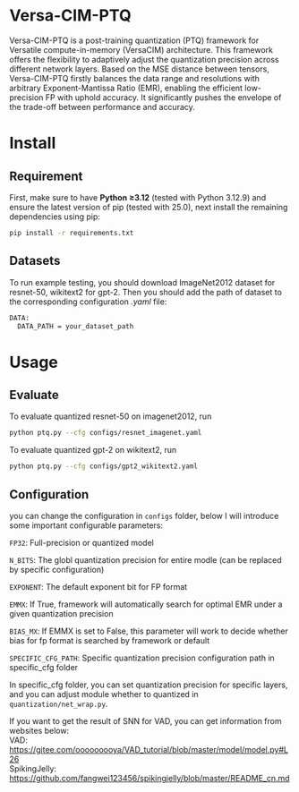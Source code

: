  # Versa-CIM-PTQ
Versa-CIM-PTQ is a post-training quantization (PTQ) framework for Versatile compute-in-memory (VersaCIM) architecture. This framework offers the flexibility to adaptively adjust the quantization precision across different network layers. Based on the MSE distance between tensors, Versa-CIM-PTQ firstly balances the data range and resolutions with arbitrary Exponent-Mantissa Ratio (EMR), enabling the efficient low-precision FP with uphold accuracy. It significantly pushes the envelope of the trade-off between performance and accuracy.
# Install
## Requirement
First, make sure to have **Python ≥3.12** (tested with Python 3.12.9) and ensure the latest version of pip (tested with 25.0), next install the remaining dependencies using pip:
```bash
pip install -r requirements.txt
```
## Datasets
To run example testing, you should download ImageNet2012 dataset for resnet-50, wikitext2 for gpt-2.
Then you should add the path of dataset to the corresponding configuration *.yaml* file:
 ```bash
DATA:
   DATA_PATH = your_dataset_path
```
# Usage
## Evaluate
To evaluate quantized resnet-50 on imagenet2012, run
```bash
python ptq.py --cfg configs/resnet_imagenet.yaml
```
To evaluate quantized gpt-2 on wikitext2, run
```bash
python ptq.py --cfg configs/gpt2_wikitext2.yaml
```
## Configuration
you can change the configuration in `configs` folder, below I will introduce some important configurable parameters:

`FP32`: Full-precision or quantized model

`N_BITS`: The globl quantization precision for entire modle (can be replaced by specific configuration)

`EXPONENT`: The default exponent bit for FP format

`EMMX`: If True, framework will automatically search for optimal EMR under a given quantization precision

`BIAS_MX`: If EMMX is set to False, this parameter will work to decide whether bias for fp format is searched by framework or default

`SPECIFIC_CFG_PATH`: Specific quantization precision configuration path in specific_cfg folder


In specific_cfg folder, you can set quantization precision for specific layers, and you can adjust module whether to quantized in `quantization/net_wrap.py`.


If you want to get the result of SNN for VAD, you can get information from websites below:<br>
VAD: https://gitee.com/ooooooooya/VAD_tutorial/blob/master/model/model.py#L26<br>
SpikingJelly: https://github.com/fangwei123456/spikingjelly/blob/master/README_cn.md
